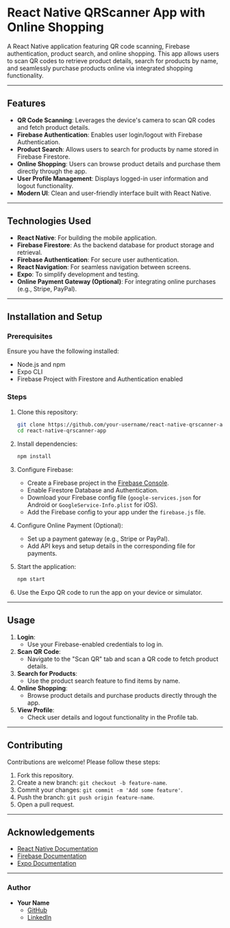 

# React Native QRScanner App with Online Shopping

A React Native application featuring QR code scanning, Firebase authentication, product search, and online shopping. This app allows users to scan QR codes to retrieve product details, search for products by name, and seamlessly purchase products online via integrated shopping functionality.

---

## Features

- **QR Code Scanning**: Leverages the device's camera to scan QR codes and fetch product details.
- **Firebase Authentication**: Enables user login/logout with Firebase Authentication.
- **Product Search**: Allows users to search for products by name stored in Firebase Firestore.
- **Online Shopping**: Users can browse product details and purchase them directly through the app.
- **User Profile Management**: Displays logged-in user information and logout functionality.
- **Modern UI**: Clean and user-friendly interface built with React Native.

---

## Technologies Used

- **React Native**: For building the mobile application.
- **Firebase Firestore**: As the backend database for product storage and retrieval.
- **Firebase Authentication**: For secure user authentication.
- **React Navigation**: For seamless navigation between screens.
- **Expo**: To simplify development and testing.
- **Online Payment Gateway (Optional)**: For integrating online purchases (e.g., Stripe, PayPal).

---

## Installation and Setup

### Prerequisites

Ensure you have the following installed:
- Node.js and npm
- Expo CLI
- Firebase Project with Firestore and Authentication enabled

### Steps

1. Clone this repository:
   ```bash
   git clone https://github.com/your-username/react-native-qrscanner-app.git
   cd react-native-qrscanner-app
   ```

2. Install dependencies:
   ```bash
   npm install
   ```

3. Configure Firebase:
   - Create a Firebase project in the [Firebase Console](https://console.firebase.google.com/).
   - Enable Firestore Database and Authentication.
   - Download your Firebase config file (`google-services.json` for Android or `GoogleService-Info.plist` for iOS).
   - Add the Firebase config to your app under the `firebase.js` file.

4. Configure Online Payment (Optional):
   - Set up a payment gateway (e.g., Stripe or PayPal).
   - Add API keys and setup details in the corresponding file for payments.

5. Start the application:
   ```bash
   npm start
   ```

6. Use the Expo QR code to run the app on your device or simulator.

---


## Usage

1. **Login**:
   - Use your Firebase-enabled credentials to log in.
2. **Scan QR Code**:
   - Navigate to the "Scan QR" tab and scan a QR code to fetch product details.
3. **Search for Products**:
   - Use the product search feature to find items by name.
4. **Online Shopping**:
   - Browse product details and purchase products directly through the app.
5. **View Profile**:
   - Check user details and logout functionality in the Profile tab.

---



## Contributing

Contributions are welcome! Please follow these steps:
1. Fork this repository.
2. Create a new branch: `git checkout -b feature-name`.
3. Commit your changes: `git commit -m 'Add some feature'`.
4. Push the branch: `git push origin feature-name`.
5. Open a pull request.

---



## Acknowledgements

- [React Native Documentation](https://reactnative.dev/docs/getting-started)
- [Firebase Documentation](https://firebase.google.com/docs)
- [Expo Documentation](https://docs.expo.dev/)

---

### Author

- **Your Name**  
  - [GitHub](https://github.com/wijdanemgarred)  
  - [LinkedIn](https://www.linkedin.com/in/wijdane-mgarred/)
